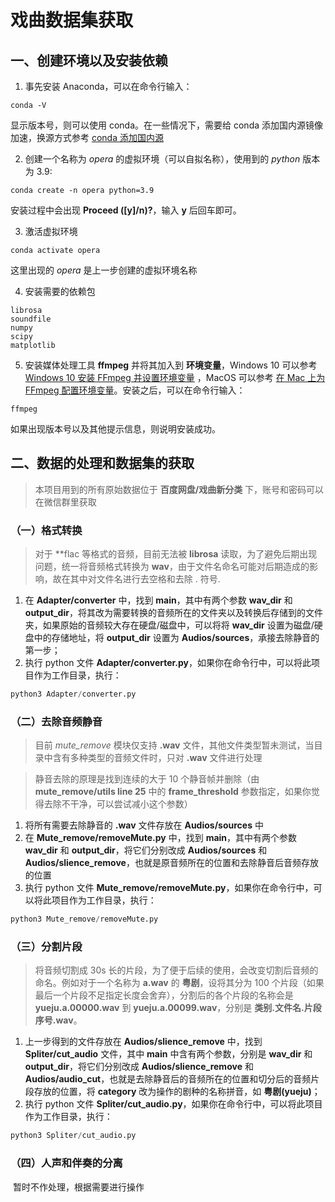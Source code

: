# 戏曲数据集获取

## 一、创建环境以及安装依赖

1. 事先安装 Anaconda，可以在命令行输入：

```shell
conda -V
```

显示版本号，则可以使用 conda。在一些情况下，需要给 conda 添加国内源镜像加速，换源方式参考 [conda 添加国内源](https://zhuanlan.zhihu.com/p/434356947)

2. 创建一个名称为 _opera_ 的虚拟环境（可以自拟名称），使用到的 _python_ 版本为 3.9:

```shell
conda create -n opera python=3.9
```

安装过程中会出现 **Proceed ([y]/n)?**，输入 **y** 后回车即可。

3. 激活虚拟环境

```shell
conda activate opera
```

这里出现的 _opera_ 是上一步创建的虚拟环境名称

4. 安装需要的依赖包

```shell
librosa
soundfile
numpy
scipy
matplotlib
```

5. 安装媒体处理工具 **ffmpeg** 并将其加入到 **环境变量**，Windows 10 可以参考 [Windows 10 安装 FFmpeg 并设置环境变量](https://blog.csdn.net/Chanssl/article/details/83050959) ，MacOS 可以参考 [在 Mac 上为 FFmpeg 配置环境变量](https://zhuanlan.zhihu.com/p/137556439)。安装之后，可以在命令行输入：

```shell
ffmpeg
```

如果出现版本号以及其他提示信息，则说明安装成功。

## 二、数据的处理和数据集的获取

> 本项目用到的所有原始数据位于 **百度网盘/戏曲新分类** 下，账号和密码可以在微信群里获取

### （一）格式转换

> 对于 **flac 等格式的音频，目前无法被 **librosa** 读取，为了避免后期出现问题，统一将音频格式转换为 **wav**，由于文件名命名可能对后期造成的影响，故在其中对文件名进行去空格和去除 . 符号.

1. 在 **Adapter/converter** 中，找到 **__main__**，其中有两个参数 **wav_dir** 和 **output_dir**，将其改为需要转换的音频所在的文件夹以及转换后存储到的文件夹，如果原始的音频较大存在硬盘/磁盘中，可以将将 **wav_dir** 设置为磁盘/硬盘中的存储地址，将 **output_dir** 设置为 **Audios/sources**，承接去除静音的第一步；
2. 执行 python 文件 **Adapter/converter.py**，如果你在命令行中，可以将此项目作为工作目录，执行：

```python
python3 Adapter/converter.py
```

### （二）去除音频静音

> 目前 _mute_remove_ 模块仅支持 **.wav** 文件，其他文件类型暂未测试，当目录中含有多种类型的音频文件时，只对 **.wav** 文件进行处理

> 静音去除的原理是找到连续的大于 10 个静音帧并删除（由 **mute_remove/utils line 25** 中的 **frame_threshold** 参数指定，如果你觉得去除不干净，可以尝试减小这个参数）

1. 将所有需要去除静音的 **.wav** 文件存放在 **Audios/sources** 中
2. 在 **Mute_remove/removeMute.py** 中，找到 **__main__**，其中有两个参数 **wav_dir** 和 **output_dir**，将它们分别改成 **Audios/sources** 和 **Audios/slience_remove**，也就是原音频所在的位置和去除静音后音频存放的位置
3. 执行 python 文件 **Mute_remove/removeMute.py**，如果你在命令行中，可以将此项目作为工作目录，执行：

```python
python3 Mute_remove/removeMute.py
```

### （三）分割片段

> 将音频切割成 30s 长的片段，为了便于后续的使用，会改变切割后音频的命名。例如对于一个名称为 **a.wav** 的 **粤剧**，设将其分为 100 个片段（如果最后一个片段不足指定长度会舍弃），分割后的各个片段的名称会是 **yueju.a.00000.wav** 到 **yueju.a.00099.wav**，分别是 **类别.文件名.片段序号.wav**。

1. 上一步得到的文件存放在 **Audios/slience_remove** 中，找到 **Spliter/cut_audio** 文件，其中 **main** 中含有两个参数，分别是 **wav_dir** 和 **output_dir**，将它们分别改成  **Audios/slience_remove** 和 **Audios/audio_cut**，也就是去除静音后的音频所在的位置和切分后的音频片段存放的位置，将 **category** 改为操作的剧种的名称拼音，如 **粤剧(yueju)**；
2. 执行 python 文件 **Spliter/cut_audio.py**，如果你在命令行中，可以将此项目作为工作目录，执行：

```python
python3 Spliter/cut_audio.py
```

### （四）人声和伴奏的分离

​	暂时不作处理，根据需要进行操作





